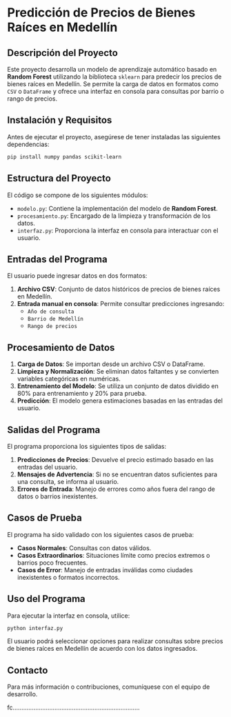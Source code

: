 # Predicción de Precios de Bienes Raíces en Medellín

## Descripción del Proyecto
Este proyecto desarrolla un modelo de aprendizaje automático basado en **Random Forest** utilizando la biblioteca `sklearn` para predecir los precios de bienes raíces en Medellín. Se permite la carga de datos en formatos como `CSV` o `DataFrame` y ofrece una interfaz en consola para consultas por barrio o rango de precios.

## Instalación y Requisitos
Antes de ejecutar el proyecto, asegúrese de tener instaladas las siguientes dependencias:

```bash
pip install numpy pandas scikit-learn
```

## Estructura del Proyecto
El código se compone de los siguientes módulos:

- `modelo.py`: Contiene la implementación del modelo de **Random Forest**.
- `procesamiento.py`: Encargado de la limpieza y transformación de los datos.
- `interfaz.py`: Proporciona la interfaz en consola para interactuar con el usuario.

## Entradas del Programa
El usuario puede ingresar datos en dos formatos:
1. **Archivo CSV**: Conjunto de datos históricos de precios de bienes raíces en Medellín.
2. **Entrada manual en consola**: Permite consultar predicciones ingresando:
   - `Año de consulta`
   - `Barrio de Medellín`
   - `Rango de precios`

## Procesamiento de Datos
1. **Carga de Datos**: Se importan desde un archivo CSV o DataFrame.
2. **Limpieza y Normalización**: Se eliminan datos faltantes y se convierten variables categóricas en numéricas.
3. **Entrenamiento del Modelo**: Se utiliza un conjunto de datos dividido en 80% para entrenamiento y 20% para prueba.
4. **Predicción**: El modelo genera estimaciones basadas en las entradas del usuario.

## Salidas del Programa
El programa proporciona los siguientes tipos de salidas:

1. **Predicciones de Precios**: Devuelve el precio estimado basado en las entradas del usuario.
2. **Mensajes de Advertencia**: Si no se encuentran datos suficientes para una consulta, se informa al usuario.
3. **Errores de Entrada**: Manejo de errores como años fuera del rango de datos o barrios inexistentes.

## Casos de Prueba
El programa ha sido validado con los siguientes casos de prueba:

- **Casos Normales**: Consultas con datos válidos.
- **Casos Extraordinarios**: Situaciones límite como precios extremos o barrios poco frecuentes.
- **Casos de Error**: Manejo de entradas inválidas como ciudades inexistentes o formatos incorrectos.

## Uso del Programa
Para ejecutar la interfaz en consola, utilice:
```bash
python interfaz.py
```

El usuario podrá seleccionar opciones para realizar consultas sobre precios de bienes raíces en Medellín de acuerdo con los datos ingresados.

## Contacto
Para más información o contribuciones, comuníquese con el equipo de desarrollo.

fc.........................................................................